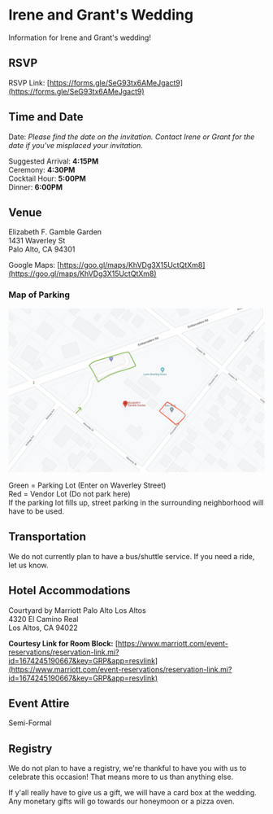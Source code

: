 # Irene and Grant's Wedding
Information for Irene and Grant's wedding!  

## RSVP
RSVP Link: [https://forms.gle/SeG93tx6AMeJgact9](https://forms.gle/SeG93tx6AMeJgact9)

## Time and Date
Date: *Please find the date on the invitation. Contact Irene or Grant for the date if you've misplaced your invitation.*  
  
Suggested Arrival: **4:15PM**  
Ceremony: **4:30PM**  
Cocktail Hour: **5:00PM**  
Dinner: **6:00PM**  

## Venue
Elizabeth F. Gamble Garden  
1431 Waverley St  
Palo Alto, CA 94301  
  
Google Maps: [https://goo.gl/maps/KhVDg3X15UctQtXm8](https://goo.gl/maps/KhVDg3X15UctQtXm8)  
  
### Map of Parking  
![Parking Map](/docs/assets/images/ParkingImage.jpg)

Green = Parking Lot (Enter on Waverley Street)  
Red = Vendor Lot (Do not park here)   
If the parking lot fills up, street parking in the surrounding neighborhood will have to be used. 

## Transportation
We do not currently plan to have a bus/shuttle service. If you need a ride, let us know.   

## Hotel Accommodations
Courtyard by Marriott Palo Alto Los Altos  
4320 El Camino Real  
Los Altos, CA 94022  
  
**Courtesy Link for Room Block:** [https://www.marriott.com/event-reservations/reservation-link.mi?id=1674245190667&key=GRP&app=resvlink](https://www.marriott.com/event-reservations/reservation-link.mi?id=1674245190667&key=GRP&app=resvlink)

## Event Attire
Semi-Formal

## Registry
We do not plan to have a registry, we're thankful to have you with us to celebrate this occasion! That means more to us than anything else.  

If y'all really have to give us a gift, we will have a card box at the wedding. Any monetary gifts will go towards our honeymoon or a pizza oven.  
